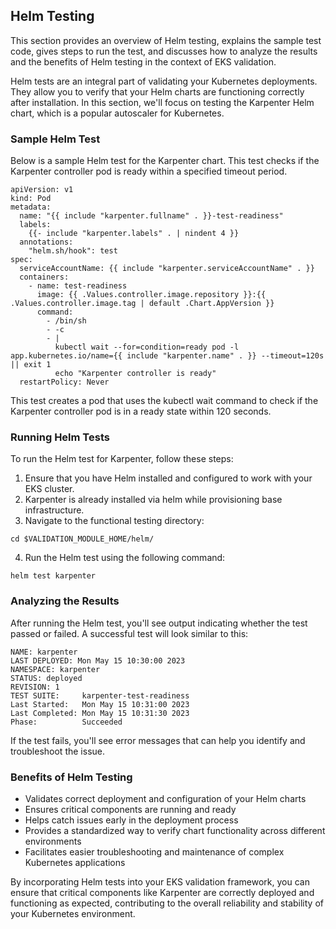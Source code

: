 ## Helm Testing

This section provides an overview of Helm testing, explains the sample test code, gives steps to run the test, and discusses how to analyze the results and the benefits of Helm testing in the context of EKS validation.

Helm tests are an integral part of validating your Kubernetes deployments. They allow you to verify that your Helm charts are functioning correctly after installation. In this section, we'll focus on testing the Karpenter Helm chart, which is a popular autoscaler for Kubernetes.


### Sample Helm Test

Below is a sample Helm test for the Karpenter chart. This test checks if the Karpenter controller pod is ready within a specified timeout period.

```
apiVersion: v1
kind: Pod
metadata:
  name: "{{ include "karpenter.fullname" . }}-test-readiness"
  labels:
    {{- include "karpenter.labels" . | nindent 4 }}
  annotations:
    "helm.sh/hook": test
spec:
  serviceAccountName: {{ include "karpenter.serviceAccountName" . }}
  containers:
    - name: test-readiness
      image: {{ .Values.controller.image.repository }}:{{ .Values.controller.image.tag | default .Chart.AppVersion }}
      command:
        - /bin/sh
        - -c
        - |
          kubectl wait --for=condition=ready pod -l app.kubernetes.io/name={{ include "karpenter.name" . }} --timeout=120s || exit 1
          echo "Karpenter controller is ready"
  restartPolicy: Never
```

This test creates a pod that uses the kubectl wait command to check if the Karpenter controller pod is in a ready state within 120 seconds.


### Running Helm Tests

To run the Helm test for Karpenter, follow these steps:
1. Ensure that you have Helm installed and configured to work with your EKS cluster.
2. Karpenter is already installed via helm while provisioning base infrastructure.
3. Navigate to the functional testing directory:
```
cd $VALIDATION_MODULE_HOME/helm/
```
4. Run the Helm test using the following command:
```
helm test karpenter
```

### Analyzing the Results

After running the Helm test, you'll see output indicating whether the test passed or failed. A successful test will look similar to this:

```
NAME: karpenter
LAST DEPLOYED: Mon May 15 10:30:00 2023
NAMESPACE: karpenter
STATUS: deployed
REVISION: 1
TEST SUITE:     karpenter-test-readiness
Last Started:   Mon May 15 10:31:00 2023
Last Completed: Mon May 15 10:31:30 2023
Phase:          Succeeded
```

If the test fails, you'll see error messages that can help you identify and troubleshoot the issue.

### Benefits of Helm Testing
- Validates correct deployment and configuration of your Helm charts
- Ensures critical components are running and ready
- Helps catch issues early in the deployment process
- Provides a standardized way to verify chart functionality across different environments
- Facilitates easier troubleshooting and maintenance of complex Kubernetes applications

By incorporating Helm tests into your EKS validation framework, you can ensure that critical components like Karpenter are correctly deployed and functioning as expected, contributing to the overall reliability and stability of your Kubernetes environment.
